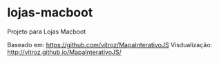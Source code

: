 # lojas-macboot
Projeto para Lojas Macboot

Baseado em: https://github.com/vitroz/MapaInterativoJS
Visdualização: http://vitroz.github.io/MapaInterativoJS/
